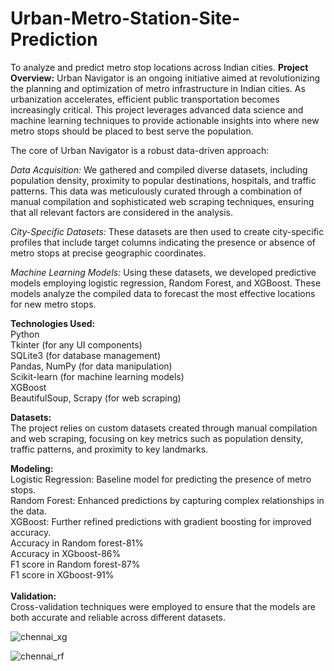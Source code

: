 # Urban-Metro-Station-Site-Prediction
To analyze and predict metro stop locations across Indian cities.
**Project Overview:**
Urban Navigator is an ongoing initiative aimed at revolutionizing the planning and optimization of metro infrastructure in Indian cities. As urbanization accelerates, efficient public transportation becomes increasingly critical. This project leverages advanced data science and machine learning techniques to provide actionable insights into where new metro stops should be placed to best serve the population.

The core of Urban Navigator is a robust data-driven approach:

*Data Acquisition:* We gathered and compiled diverse datasets, including population density, proximity to popular destinations, hospitals, and traffic patterns. This data was meticulously curated through a combination of manual compilation and sophisticated web scraping techniques, ensuring that all relevant factors are considered in the analysis.

*City-Specific Datasets:* These datasets are then used to create city-specific profiles that include target columns indicating the presence or absence of metro stops at precise geographic coordinates.

*Machine Learning Models:* Using these datasets, we developed predictive models employing logistic regression, Random Forest, and XGBoost. These models analyze the compiled data to forecast the most effective locations for new metro stops.

**Technologies Used:**<br />
Python<br />
Tkinter (for any UI components)<br />
SQLite3 (for database management)<br />
Pandas, NumPy (for data manipulation)<br />
Scikit-learn (for machine learning models)<br />
XGBoost<br />
BeautifulSoup, Scrapy (for web scraping)<br />

**Datasets:**<br />
The project relies on custom datasets created through manual compilation and web scraping, focusing on key metrics such as population density, traffic patterns, and proximity to key landmarks.

**Modeling:**<br />
Logistic Regression: Baseline model for predicting the presence of metro stops.
<br />Random Forest: Enhanced predictions by capturing complex relationships in the data.
<br />XGBoost: Further refined predictions with gradient boosting for improved accuracy.<br />
Accuracy in Random forest-81%<br />
Accuracy in XGboost-86%<br />
F1 score in Random forest-87%<br />
F1 score in XGboost-91%<br />
<br />**Validation:**<br />
Cross-validation techniques were employed to ensure that the models are both accurate and reliable across different datasets.

![chennai_xg](https://github.com/user-attachments/assets/4d773407-7df7-4ff2-9761-ece5b844dbc8)

![chennai_rf](https://github.com/user-attachments/assets/d600af33-9242-4f6c-8838-e36f82c2fd41)


